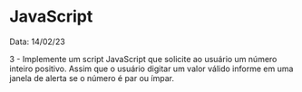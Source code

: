 # JavaScript

Data: 14/02/23

3 - Implemente um script JavaScript que solicite ao usuário um número inteiro positivo. Assim que o usuário digitar um valor válido informe em uma janela de alerta se o número é par ou ímpar.